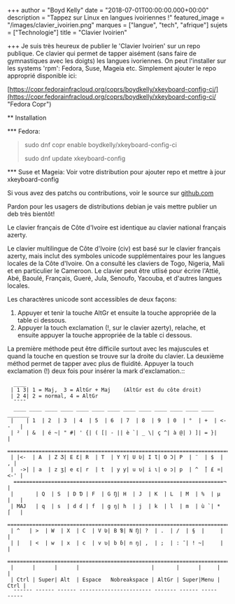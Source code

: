 +++
author = "Boyd Kelly"
date = "2018-07-01T00:00:00.000+00:00"
description = "Tappez sur Linux en langues ivoiriennes !"
featured_image = "/images/clavier_ivoirien.png"
marques = ["langue", "tech", "afrique"]
sujets = ["Technologie"]
title = "Clavier Ivoirien"

+++
Je suis très heureux de publier le 'Clavier Ivoirien' sur un repo publique.  Ce clavier qui permet de tapper aisément (sans faire de gymnastiques avec les doigts) les langues ivoriennes.   On peut l'installer sur les systems 'rpm':  Fedora, Suse, Mageia etc.  Simplement ajouter le repo approprié disponible ici:

[https://copr.fedorainfracloud.org/coprs/boydkelly/xkeyboard-config-ci/](https://copr.fedorainfracloud.org/coprs/boydkelly/xkeyboard-config-ci/ "Fedora Copr")

** Installation

*** Fedora:   

> sudo dnf copr enable boydkelly/xkeyboard-config-ci
>
> sudo dnf update xkeyboard-config

*** Suse et Mageia:  Voir votre distribution pour ajouter repo et mettre à jour xkeyboard-config

Si vous avez des patchs ou contributions, voir le source sur [github.com](https://github.com/boydkelly/xkeyboard-config-ci "Github")

Pardon pour les usagers de distributions debian je vais mettre publier un deb très bientôt!

Le clavier français de Côte d'Ivoire est identique au clavier national français azerty.

Le clavier multilingue de Côte d'Ivoire (civ) est basé sur le clavier français azerty, mais inclut des symboles unicode supplémentaires pour les langues locales de la Côte d'Ivoire. On a consulté les claviers de Togo, Nigeria, Mali et en particulier le Cameroon. Le clavier peut être utlisé pour écrire l'Attié, Abé, Baoulé, Français, Gueré, Jula, Senoufo, Yacouba, et d'autres langues locales.

Les charactères unicode sont accessibles de deux façons:

1. Appuyer et tenir la touche AltGr et ensuite la touche appropriée de la table ci dessous.
2. Appuyer la touch exclamation (!, sur le clavier azerty), relache, et ensuite appuyer la touche appropriée de la table ci dessous.

La première méthode peut être difficile surtout avec les majuscules et quand la touche en question se trouve sur la droite du clavier. La deuxième méthod permet de tapper avec plus de fluidité. Appuyer la touch exclamation (!) deux fois pour insérer la mark d'exclamation.::

      ____                                    
     | 1 3| 1 = Maj,  3 = AltGr + Maj    (AltGr est du côte droit)
     | 2 4| 2 = normal, 4 = AltGr
      ¯¯¯¯                                  
      ____ ____ ____ ____ ____ ____ ____ ____ ____ ____ ____ ____ ____ _______
     |    | 1  | 2  | 3  | 4  | 5  | 6  | 7  | 8  | 9  | 0  | °  | +  | <--   |
     | ²  | &  | é ~| " #| ' {| ( [| - || è `| _ \| ç ^| à @| ) ]| = }|       |
      ========================================================================
     | |<-  | A  | Z Ʒ| E Ɛ| R  | T  | Y Ƴ| U Ʋ| I Ɩ| O Ɔ| P  | ¨  | $  |   , |
     |  ->| | a  | z ʒ| e ɛ| r  | t  | y ƴ| u ʋ| i ɩ| o ɔ| p  | ^  ̌| £ ¤| <-' |
      ===================================================================¬    |
     |       | Q  | S  | D Ɗ | F  | G Ŋ| H  | J  | K  | L  | M  | %  | µ  |   |
     | MAJ   | q  | s  | d ɗ | f  | g ŋ| h  | j  | k  | l  | m  | ù `| *  ́|   |
      ========================================================================
     | ^   | >  | W  | X  | C  | V Ʋ| B Ɓ| N Ŋ| ?  | .  | /  | §  |     |     |
     | |   | <  | w  | x  | c  | v ʋ| b ɓ| n ŋ| ,  | ;  | : ¯| ! ~|     |     |
      ========================================================================
     |      |      |      |                       |       |      |     |      |
     | Ctrl | Super| Alt  | Espace   Nobreakspace | AltGr | Super|Menu | Ctrl |
      ¯¯¯¯¯¯ ¯¯¯¯¯¯ ¯¯¯¯¯¯ ¯¯¯¯¯¯¯¯¯¯¯¯¯¯¯¯¯¯¯¯¯¯¯ ¯¯¯¯¯¯¯ ¯¯¯¯¯¯ ¯¯¯¯¯ ¯¯¯¯¯